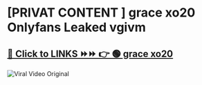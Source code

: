 
 # [PRIVAT CONTENT ] grace xo20 Onlyfans Leaked vgivm

## <h2><a href="https://clipsfans.com/grace_xo20&ref=git">🔗 Click to LINKS ⏩⏩ 👉 🟢 grace xo20 </a></h2>

<a href="https://clipsfans.com/grace_xo20&ref=git" rel="nofollow" data-target="animated-image.originalLink"><img src="https://i.ibb.co.com/xMMVF88/686577567.gif" alt="Viral Video Original" style="max-width: 100%; display: inline-block;" data-target="animated-image.originalImage"></a>

